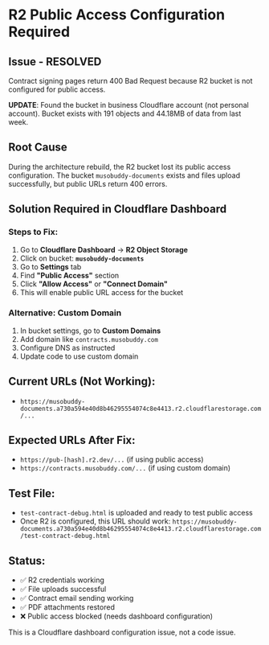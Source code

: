 # R2 Public Access Configuration Required

## Issue - RESOLVED
Contract signing pages return 400 Bad Request because R2 bucket is not configured for public access.

**UPDATE**: Found the bucket in business Cloudflare account (not personal account). Bucket exists with 191 objects and 44.18MB of data from last week.

## Root Cause
During the architecture rebuild, the R2 bucket lost its public access configuration. The bucket `musobuddy-documents` exists and files upload successfully, but public URLs return 400 errors.

## Solution Required in Cloudflare Dashboard

### Steps to Fix:
1. Go to **Cloudflare Dashboard** → **R2 Object Storage**
2. Click on bucket: **`musobuddy-documents`**
3. Go to **Settings** tab
4. Find **"Public Access"** section
5. Click **"Allow Access"** or **"Connect Domain"**
6. This will enable public URL access for the bucket

### Alternative: Custom Domain
1. In bucket settings, go to **Custom Domains**
2. Add domain like `contracts.musobuddy.com`
3. Configure DNS as instructed
4. Update code to use custom domain

## Current URLs (Not Working):
- `https://musobuddy-documents.a730a594e40d8b46295554074c8e4413.r2.cloudflarestorage.com/...`

## Expected URLs After Fix:
- `https://pub-[hash].r2.dev/...` (if using public access)
- `https://contracts.musobuddy.com/...` (if using custom domain)

## Test File:
- `test-contract-debug.html` is uploaded and ready to test public access
- Once R2 is configured, this URL should work: 
  `https://musobuddy-documents.a730a594e40d8b46295554074c8e4413.r2.cloudflarestorage.com/test-contract-debug.html`

## Status:
- ✅ R2 credentials working
- ✅ File uploads successful
- ✅ Contract email sending working
- ✅ PDF attachments restored
- ❌ Public access blocked (needs dashboard configuration)

This is a Cloudflare dashboard configuration issue, not a code issue.